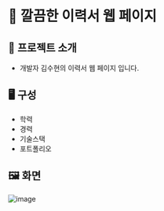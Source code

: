 # 📑 깔끔한 이력서 웹 페이지

## 📖 프로젝트 소개
- 개발자 김수현의 이력서 웹 페이지 입니다.

## 🖥️ 구성
- 학력
- 경력
- 기술스택
- 포트폴리오

## 🖼️ 화면
![image](https://github.com/user-attachments/assets/da098bdb-563f-48c8-b9a0-9c1dc0fd5ba2)

